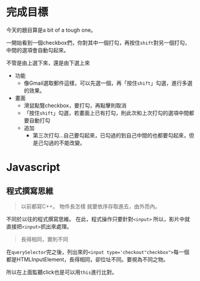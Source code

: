 # 完成目標

今天的題目算是a bit of a tough one。

一開始看到一個checkbox們，你對其中一個打勾，再按住`shift`對另一個打勾，中間的選項會自動勾起來。

不管是由上選下來，還是由下選上來

- 功能
  - 像Gmail選取郵件這樣，可以先選一個，再「按住`shift`」勾選，進行多選的效果。
- 畫面
  - 滑鼠點覽checkbox，要打勾，再點擊則取消
  - 「按住`shift`」勾選，若畫面上已有打勾，則此次和上次打勾的選項中間都要自動打勾
  - 追加
    - 第三次打勾...自己要勾起來，已勾過的到自己中間的也都要勾起來，但是己勾過的不能改變。

# Javascript

## 程式撰寫思維

> 以前都寫C++。
> 物件長怎樣 就要依序存取進去，由外而內。

不同於以往的程式撰寫思維。
在此，程式操作只要針對`<input>`
所以，影片中就直接把`<input>`抓出來處理。

> 長得相同，實則不同

在`querySelector`完之後，列出來的`<input type='checkout"checkbox">`每一個都是HTMLInputElement，長得相同，卻位址不同。要視為不同之物。

所以在上面監聽click也是可以用`this`進行比對。
